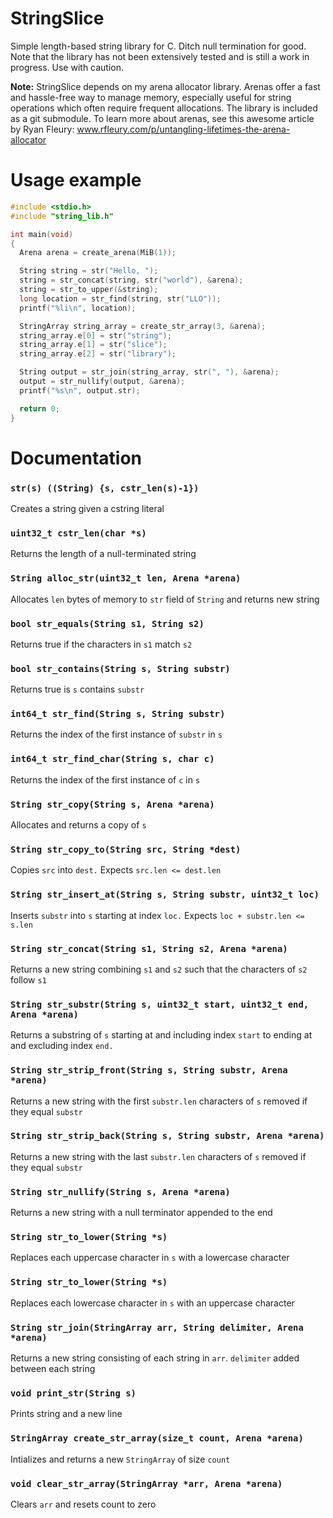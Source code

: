 # StringSlice
Simple length-based string library for C. Ditch null termination for good. Note that the library has not been extensively tested and is still a work in progress. Use with caution.

**Note:** StringSlice depends on my arena allocator library. Arenas offer a fast and hassle-free way to manage memory, especially useful for string operations which often require frequent allocations. The library is included as a git submodule. To learn more about arenas, see this awesome article by Ryan Fleury: www.rfleury.com/p/untangling-lifetimes-the-arena-allocator

# Usage example
```c
#include <stdio.h>
#include "string_lib.h"

int main(void)
{
  Arena arena = create_arena(MiB(1));

  String string = str("Hello, ");
  string = str_concat(string, str("world"), &arena);
  string = str_to_upper(&string);
  long location = str_find(string, str("LLO"));
  printf("%li\n", location);

  StringArray string_array = create_str_array(3, &arena);
  string_array.e[0] = str("string");
  string_array.e[1] = str("slice");
  string_array.e[2] = str("library");

  String output = str_join(string_array, str(", "), &arena);
  output = str_nullify(output, &arena);
  printf("%s\n", output.str);

  return 0;
}
```

# Documentation
### `str(s) ((String) {s, cstr_len(s)-1})`

Creates a string given a cstring literal

### `uint32_t cstr_len(char *s)`

Returns the length of a null-terminated string

### `String alloc_str(uint32_t len, Arena *arena)`

Allocates `len` bytes of memory to `str` field of `String` and returns new string

### `bool str_equals(String s1, String s2)`

Returns true if the characters in `s1` match `s2`

### `bool str_contains(String s, String substr)`

Returns true is `s` contains `substr`

### `int64_t str_find(String s, String substr)`

Returns the index of the first instance of `substr` in `s`

### `int64_t str_find_char(String s, char c)`

Returns the index of the first instance of `c` in `s`

### `String str_copy(String s, Arena *arena)`

Allocates and returns a copy of `s`

### `String str_copy_to(String src, String *dest)`

Copies `src` into `dest.` Expects `src.len <= dest.len`

### `String str_insert_at(String s, String substr, uint32_t loc)`

Inserts `substr` into `s` starting at index `loc.` Expects `loc + substr.len <= s.len`

### `String str_concat(String s1, String s2, Arena *arena)`

Returns a new string combining `s1` and `s2` such that the characters of `s2` follow `s1`

### `String str_substr(String s, uint32_t start, uint32_t end, Arena *arena)`

Returns a substring of `s` starting at and including index `start` to ending at and excluding index `end.`

### `String str_strip_front(String s, String substr, Arena *arena)`

Returns a new string with the first `substr.len` characters of `s` removed if they equal `substr`

### `String str_strip_back(String s, String substr, Arena *arena)`

Returns a new string with the last `substr.len` characters of `s` removed if they equal `substr`

### `String str_nullify(String s, Arena *arena)`

Returns a new string with a null terminator appended to the end

### `String str_to_lower(String *s)`

Replaces each uppercase character in `s` with a lowercase character

### `String str_to_lower(String *s)`

Replaces each lowercase character in `s` with an uppercase character

### `String str_join(StringArray arr, String delimiter, Arena *arena)`

Returns a new string consisting of each string in `arr`. `delimiter` added between each string

### `void print_str(String s)`

Prints string and a new line

### `StringArray create_str_array(size_t count, Arena *arena)`

Intializes and returns a new `StringArray` of size `count`

### `void clear_str_array(StringArray *arr, Arena *arena)`

Clears `arr` and resets count to zero
